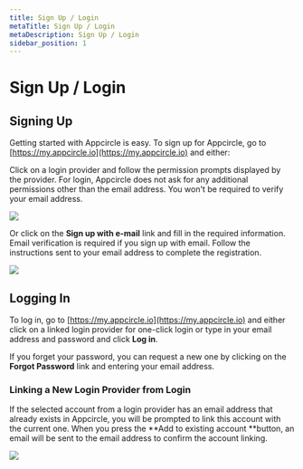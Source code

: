 ```yaml
---
title: Sign Up / Login
metaTitle: Sign Up / Login
metaDescription: Sign Up / Login
sidebar_position: 1
---
```


# Sign Up / Login

## Signing Up

Getting started with Appcircle is easy. To sign up for Appcircle, go to [https://my.appcircle.io](https://my.appcircle.io) and either:

Click on a login provider and follow the permission prompts displayed by the provider. For login, Appcircle does not ask for any additional permissions other than the email address. You won't be required to verify your email address.

![](<https://cdn.appcircle.io/docs/assets/image (24).png>)

Or click on the **Sign up with e-mail** link and fill in the required information. Email verification is required if you sign up with email. Follow the instructions sent to your email address to complete the registration.

![](<https://cdn.appcircle.io/docs/assets/image (25).png>)

## Logging In

To log in, go to [https://my.appcircle.io](https://my.appcircle.io) and either click on a linked login provider for one-click login or type in your email address and password and click **Log in**.

If you forget your password, you can request a new one by clicking on the **Forgot Password** link and entering your email address.

### Linking a New Login Provider from Login

If the selected account from a login provider has an email address that already exists in Appcircle, you will be prompted to link this account with the current one. When you press the **Add to existing account **button, an email will be sent to the email address to confirm the account linking.

![](<https://cdn.appcircle.io/docs/assets/image (26).png>)
